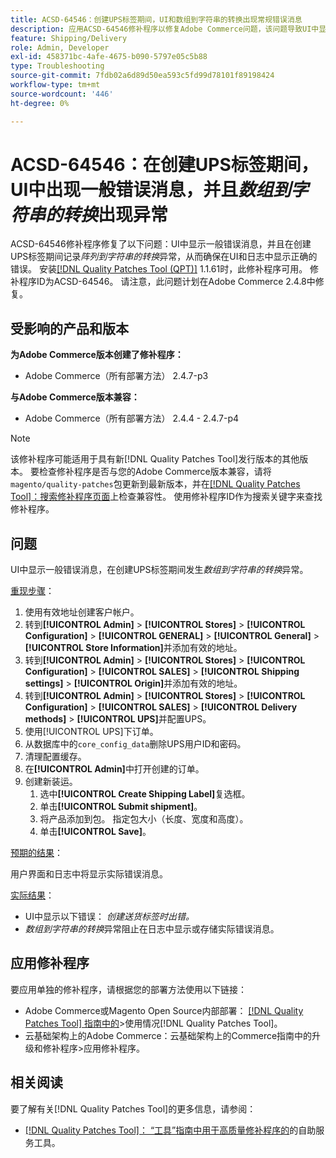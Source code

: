 ```yaml
---
title: ACSD-64546：创建UPS标签期间，UI和数组到字符串的转换出现常规错误消息
description: 应用ACSD-64546修补程序以修复Adobe Commerce问题，该问题导致UI中显示一般错误消息，并且在创建UPS标签期间记录阵列到字符串转换异常。 该修补程序可确保UI和日志中显示正确的错误。
feature: Shipping/Delivery
role: Admin, Developer
exl-id: 458371bc-4afe-4675-b090-5797e05c5b88
type: Troubleshooting
source-git-commit: 7fdb02a6d89d50ea593c5fd99d78101f89198424
workflow-type: tm+mt
source-wordcount: '446'
ht-degree: 0%

---
```


# ACSD-64546：在创建UPS标签期间，UI中出现一般错误消息，并且&#x200B;*数组到字符串的转换*&#x200B;出现异常

ACSD-64546修补程序修复了以下问题：UI中显示一般错误消息，并且在创建UPS标签期间记录&#x200B;*阵列到字符串的转换*&#x200B;异常，从而确保在UI和日志中显示正确的错误。 安装[[!DNL Quality Patches Tool (QPT)]](/help/tools/quality-patches-tool/quality-patches-tool-to-self-serve-quality-patches.md) 1.1.61时，此修补程序可用。 修补程序ID为ACSD-64546。 请注意，此问题计划在Adobe Commerce 2.4.8中修复。

## 受影响的产品和版本

**为Adobe Commerce版本创建了修补程序：**
* Adobe Commerce（所有部署方法） 2.4.7-p3

**与Adobe Commerce版本兼容：**
* Adobe Commerce（所有部署方法） 2.4.4 - 2.4.7-p4

>[!NOTE]
>
>该修补程序可能适用于具有新[!DNL Quality Patches Tool]发行版本的其他版本。 要检查修补程序是否与您的Adobe Commerce版本兼容，请将`magento/quality-patches`包更新到最新版本，并在[[!DNL Quality Patches Tool]：搜索修补程序页面](https://experienceleague.adobe.com/tools/commerce-quality-patches/index.html?lang=zh-Hans)上检查兼容性。 使用修补程序ID作为搜索关键字来查找修补程序。

## 问题

UI中显示一般错误消息，在创建UPS标签期间发生&#x200B;*数组到字符串的转换*&#x200B;异常。

<u>重现步骤</u>：

1. 使用有效地址创建客户帐户。
1. 转到&#x200B;**[!UICONTROL Admin]** > **[!UICONTROL Stores]** > **[!UICONTROL Configuration]** > **[!UICONTROL GENERAL]** > **[!UICONTROL General]** > **[!UICONTROL Store Information]**&#x200B;并添加有效的地址。
1. 转到&#x200B;**[!UICONTROL Admin]** > **[!UICONTROL Stores]** > **[!UICONTROL Configuration]** > **[!UICONTROL SALES]** > **[!UICONTROL Shipping settings]** > **[!UICONTROL Origin]**&#x200B;并添加有效的地址。
1. 转到&#x200B;**[!UICONTROL Admin]** > **[!UICONTROL Stores]** > **[!UICONTROL Configuration]** > **[!UICONTROL SALES]** > **[!UICONTROL Delivery methods]** > **[!UICONTROL UPS]**&#x200B;并配置UPS。
1. 使用[!UICONTROL UPS]下订单。
1. 从数据库中的`core_config_data`删除UPS用户ID和密码。
1. 清理配置缓存。
1. 在&#x200B;**[!UICONTROL Admin]**&#x200B;中打开创建的订单。
1. 创建新装运。
   1. 选中&#x200B;**[!UICONTROL Create Shipping Label]**&#x200B;复选框。
   1. 单击&#x200B;**[!UICONTROL Submit shipment]**。
   1. 将产品添加到包。 指定包大小（长度、宽度和高度）。
   1. 单击&#x200B;**[!UICONTROL Save]**。

<u>预期的结果</u>：

用户界面和日志中将显示实际错误消息。

<u>实际结果</u>：

* UI中显示以下错误：
  *创建送货标签时出错。*
* *数组到字符串的转换*&#x200B;异常阻止在日志中显示或存储实际错误消息。

## 应用修补程序

要应用单独的修补程序，请根据您的部署方法使用以下链接：
* Adobe Commerce或Magento Open Source内部部署： [[!DNL Quality Patches Tool] 指南中的](/help/tools/quality-patches-tool/usage.md)>使用情况[!DNL Quality Patches Tool]。
* 云基础架构上的Adobe Commerce：云基础架构上的Commerce指南中的升级和修补程序>应用修补程序。

## 相关阅读

要了解有关[!DNL Quality Patches Tool]的更多信息，请参阅：
* [[!DNL Quality Patches Tool]： “工具”指南中用于高质量修补程序的](/help/tools/quality-patches-tool/quality-patches-tool-to-self-serve-quality-patches.md)的自助服务工具。
